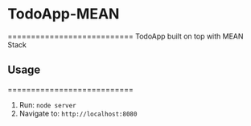 # TodoApp-MEAN
=========================== 
TodoApp built on top with MEAN Stack

## Usage
=========================== 
1. Run: `node server`
2. Navigate to: `http://localhost:8080`
